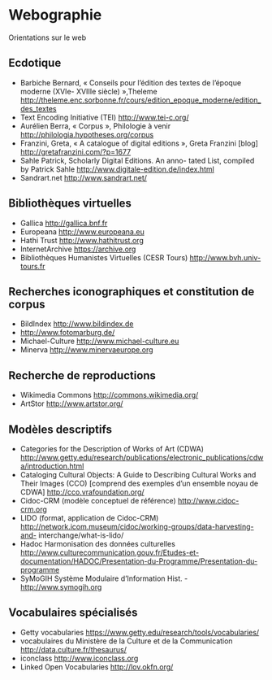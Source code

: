 Webographie
===========

Orientations sur le web


Ecdotique
------------

- Barbiche Bernard, « Conseils pour l’édition des textes de l’époque moderne (XVIe- XVIIIe siècle) »,Theleme http://theleme.enc.sorbonne.fr/cours/edition_epoque_moderne/edition_des_textes
- Text Encoding Initiative (TEI) http://www.tei-c.org/
- Aurélien Berra, « Corpus », Philologie à venir http://philologia.hypotheses.org/corpus
- Franzini, Greta, « A catalogue of digital editions », Greta Franzini [blog] http://gretafranzini.com/?p=1677
- Sahle Patrick, Scholarly Digital Editions. An anno- tated List, compiled by Patrick Sahle http://www.digitale-edition.de/index.html
- Sandrart.net http://www.sandrart.net/


Bibliothèques virtuelles
------------

- Gallica http://gallica.bnf.fr
- Europeana http://www.europeana.eu
- Hathi Trust http://www.hathitrust.org
- InternetArchive https://archive.org
- Bibliothèques Humanistes Virtuelles (CESR Tours) http://www.bvh.univ-tours.fr


Recherches iconographiques et constitution de corpus
------------

- BildIndex http://www.bildindex.de
- http://www.fotomarburg.de/
- Michael-Culture http://www.michael-culture.eu
- Minerva http://www.minervaeurope.org

Recherche de reproductions
------------

- Wikimedia Commons http://commons.wikimedia.org/
- ArtStor http://www.artstor.org/


Modèles descriptifs
------------

- Categories for the Description of Works of Art (CDWA) http://www.getty.edu/research/publications/electronic_publications/cdwa/introduction.html
- Cataloging Cultural Objects: A Guide to Describing Cultural Works and Their Images (CCO) [comprend des exemples d’un ensemble noyau de CDWA] http://cco.vrafoundation.org/
- Cidoc-CRM (modèle conceptuel de référence) http://www.cidoc-crm.org
- LIDO (format, application de Cidoc-CRM) http://network.icom.museum/cidoc/working-groups/data-harvesting-and-
interchange/what-is-lido/
- Hadoc Harmonisation des données culturelles http://www.culturecommunication.gouv.fr/Etudes-et-documentation/HADOC/Presentation-du-Programme/Presentation-du-programme
- SyMoGIH Système Modulaire d’Information Hist. - http://www.symogih.org


Vocabulaires spécialisés
------------

- Getty vocabularies https://www.getty.edu/research/tools/vocabularies/
- vocabulaires du Ministère de la Culture et de la Communication http://data.culture.fr/thesaurus/ 
- iconclass http://www.iconclass.org
- Linked Open Vocabularies http://lov.okfn.org/



